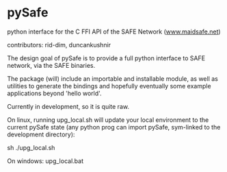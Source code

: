 # pySafe

python interface for the C FFI API of the SAFE Network (www.maidsafe.net)

contributors:  rid-dim, duncankushnir

The design goal of pySafe is to provide a full python interface to SAFE network, via the SAFE binaries.

The package (will) include an importable and installable module, as well as utilities to generate the bindings and
hopefully eventually some example applications beyond 'hello world'.

Currently in development, so it is quite raw.

On linux, running upg_local.sh will update your local environment to the current pySafe state (any python prog can
import pySafe, sym-linked to the development directory):

sh ./upg_local.sh

On windows:
upg_local.bat
